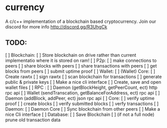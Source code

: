 # currency
A c/c++ implementation of a blockchain based cryptocurrency. Join our discord for more info http://discord.gg/R3UhgCk

## TODO:
[ ] Blockchain:
[ ] Store blockchain on drive rather than current implementatio where it is stored on ram! 
[ ] P2p:
[ ] make connections to peers
[ ] share blocks with peers
[ ] share transactions with peers
[ ] get blocks from peers
[ ] submit uptime proof
[ ] Wallet:
[ ] (Wallet) Core:
[ ] Create rawtx
[ ] sign rawtx
[ ] scan blockchain for transactions
[ ] generate public & private keys
[ ] Make a nice cli interface
[ ] Create, save and open wallet files
[ ] RPC :
[ ] Daemon (getBlockHeight, getPeerCount, ect) http rpc api
[ ] Wallet (sendTranscation, getBalanceForAddress, ect) rpc api
[ ] Daemon (addBlock, addPeer, ect) json rpc api
[ ] Core:
[ ] verify uptime proof
[ ] create blocks
[ ] verify submitted blocks
[ ] verfy transactions
[ ] Daemon:
[ ] Daemon Core
[ ] Sync blockchain from other peers
[ ] Make a nice Cli interface
[ ] Database:
[ ] Save Blockchain
[ ] (if not a full node) prune old transaction data
